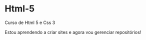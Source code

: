 # Html-5
 Curso de Html 5 e Css 3

Estou aprendendo a criar sites e agora vou gerenciar repositórios!